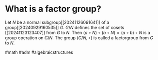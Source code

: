 # What is a factor group? 
Let $N$ be a normal subgroup[[20241126091641]] of a group[[20240929160535]] $G$. $G/N$ defines the set of cosets [[20241123123407]] from $G$ to $N$. Then $(a\circ N)\circ(b\circ N)=(a\circ b)\circ N$ is a group operation on $G/N$.
The group $(G/N, \circ)$ is called a factorgroup from $G$ to $N$.

#math #adm #algebraicstructures